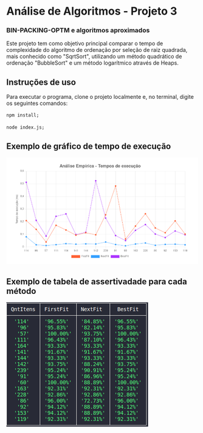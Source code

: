# Análise de Algoritmos - Projeto 3
### BIN-PACKING-OPTM e algoritmos aproximados

Este projeto tem como objetivo principal comparar o tempo de complexidade do algoritmo de ordenação por seleção de raiz quadrada, mais conhecido como "SqrtSort", utilizando um método quadrático de ordenação "BubbleSort" e um método logarítmico através de Heaps.


## Instruções de uso
Para executar o programa, clone o projeto localmente e, no terminal, digite os seguintes comandos:

```
npm install;

node index.js;
```

## Exemplo de gráfico de tempo de execução
![Gráfico Análise](./graficos/TemposDeExecucao.png)

## Exemplo de tabela de assertivadade para cada método
![Gráfico Análise](./graficos/TabelaAssertividade.png)
